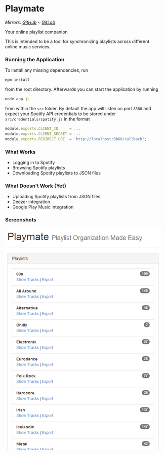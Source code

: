 Playmate
========

*Mirrors: [GitHub] ~ [GitLab]*

Your online playlist companion

This is intended to be a tool for synchronizing playlists across
different online music services.

### Running the Application

To install any missing dependencies, run

```javascript
npm install
```

from the root directory. Afterwards you can start the application by
running

```javascript
node app.js
```

from within the `src` folder. By default the app will listen on port
`8880` and expect your Spotify API credentials to be stored under
`src/credentials/spotify.js` in the format

```javascript
module.exports.CLIENT_ID     = ...
module.exports.CLIENT_SECRET = ...
module.exports.REDIRECT_URI  = 'http://localhost:8880/callback';
```

### What Works

* Logging in to Spotify
* Browsing Spotify playlists
* Downloading Spotify playlists to JSON files

### What Doesn't Work (Yet)

* Uploading Spotify playlists from JSON files
* Deezer integration
* Google Play Music integration

### Screenshots

![Main interface](screenshots/main-interface.png)

[GitHub]: https://github.com/Johennes/Playmate
[GitLab]: https://gitlab.com/cherrypicker/Playmate
